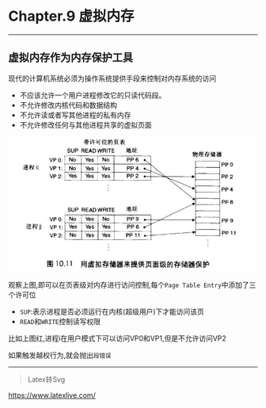 # Chapter.9 虚拟内存

---------------

## 虚拟内存作为内存保护工具

现代的计算机系统必须为操作系统提供手段来控制对内存系统的访问
- 不应该允许一个用户进程修改它的只读代码段。
- 不允许修改内核代码和数据结构
- 不允许读或者写其他进程的私有内存
- 不允许修改任何与其他进程共享的虚拟页面


![](s1.jpg)

观察上图,即可以在页表级对内存进行访问控制,每个`Page Table Entry`中添加了三个许可位  
- `SUP`:表示进程是否必须运行在内核(超级用户)下才能访问该页
- `READ`和`WRITE`控制读写权限

比如上图红,进程i在用户模式下可以访问VP0和VP1,但是不允许访问VP2

如果触发越权行为,就会抛出`段错误`






--------------


> Latex转Svg

https://www.latexlive.com/